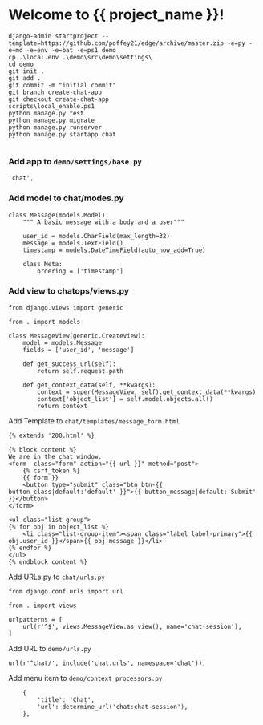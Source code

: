 Welcome to {{ project_name }}!
==============================

```
django-admin startproject --template=https://github.com/poffey21/edge/archive/master.zip -e=py -e=md -e=env -e=bat -e=ps1 demo
cp .\local.env .\demo\src\demo\settings\
cd demo
git init .
git add .
git commit -m "initial commit"
git branch create-chat-app
git checkout create-chat-app
scripts\local_enable.ps1
python manage.py test
python manage.py migrate
python manage.py runserver
python manage.py startapp chat


```

### Add app to `demo/settings/base.py`

```
'chat',
```

### Add model to chat/modes.py

```
class Message(models.Model):
    """ A basic message with a body and a user"""

    user_id = models.CharField(max_length=32)
    message = models.TextField()
    timestamp = models.DateTimeField(auto_now_add=True)

    class Meta:
        ordering = ['timestamp']
```

### Add view to chatops/views.py

```
from django.views import generic

from . import models

class MessageView(generic.CreateView):
    model = models.Message
    fields = ['user_id', 'message']

    def get_success_url(self):
        return self.request.path

    def get_context_data(self, **kwargs):
        context = super(MessageView, self).get_context_data(**kwargs)
        context['object_list'] = self.model.objects.all()
        return context
```

Add Template to `chat/templates/message_form.html`

```
{% extends '200.html' %}

{% block content %}
We are in the chat window.
<form  class="form" action="{{ url }}" method="post">
    {% csrf_token %}
    {{ form }}
    <button type="submit" class="btn btn-{{ button_class|default:'default' }}">{{ button_message|default:'Submit' }}</button>
</form>

<ul class="list-group">
{% for obj in object_list %}
    <li class="list-group-item"><span class="label label-primary">{{ obj.user_id }}</span>{{ obj.message }}</li>
{% endfor %}
</ul>
{% endblock content %}
```


Add URLs.py to `chat/urls.py`

```
from django.conf.urls import url

from . import views

urlpatterns = [
    url(r'^$', views.MessageView.as_view(), name='chat-session'),
]
```

Add URL to `demo/urls.py`

```
url(r'^chat/', include('chat.urls', namespace='chat')),
```

Add menu item to `demo/context_processors.py`

```
    {
        'title': 'Chat',
        'url': determine_url('chat:chat-session'),
    },
```

